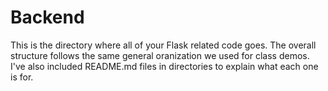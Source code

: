# Backend

This is the directory where all of your Flask related code goes. 
The overall structure follows the same general oranization we used for class demos. 
I've also included README.md files in directories to explain what each one is for.